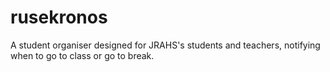 # rusekronos
A student organiser designed  for JRAHS's students and teachers, notifying  when to go to class or go to break.
